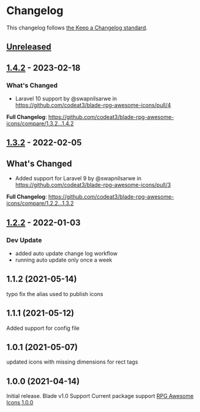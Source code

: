 # Changelog

This changelog follows [the Keep a Changelog standard](https://keepachangelog.com).

## [Unreleased](https://github.com/codeat3/blade-rpg-awesome-icons/compare/1.4.2...HEAD)

## [1.4.2](https://github.com/codeat3/blade-rpg-awesome-icons/compare/1.3.2...1.4.2) - 2023-02-18

### What's Changed

- Laravel 10 support by @swapnilsarwe in https://github.com/codeat3/blade-rpg-awesome-icons/pull/4

**Full Changelog**: https://github.com/codeat3/blade-rpg-awesome-icons/compare/1.3.2...1.4.2

## [1.3.2](https://github.com/codeat3/blade-rpg-awesome-icons/compare/1.2.2...1.3.2) - 2022-02-05

## What's Changed

- Added support for Laravel 9 by @swapnilsarwe in https://github.com/codeat3/blade-rpg-awesome-icons/pull/3

**Full Changelog**: https://github.com/codeat3/blade-rpg-awesome-icons/compare/1.2.2...1.3.2

## [1.2.2](https://github.com/codeat3/blade-rpg-awesome-icons/compare/1.1.2...1.2.2) - 2022-01-03

### Dev Update

- added auto update change log workflow
- running auto update only once a week

## 1.1.2 (2021-05-14)

typo fix the alias used to publish icons

## 1.1.1 (2021-05-12)

Added support for config file

## 1.0.1 (2021-05-07)

updated icons with missing dimensions for rect tags

## 1.0.0 (2021-04-14)

Initial release.
Blade v1.0 Support
Current package support [RPG Awesome Icons 1.0.0](https://github.com/nagoshiashumari/Rpg-Awesome/releases/tag/1.0.0)
